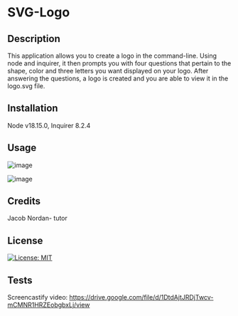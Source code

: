 # SVG-Logo

## Description

This application allows you to create a logo in the command-line. Using node and inquirer, it then prompts you with four questions that pertain to the shape, color and three letters you want displayed on your logo. After answering the questions, a logo is created and you are able to view it in the logo.svg file.

## Installation

Node v18.15.0, Inquirer 8.2.4

## Usage

![image](https://user-images.githubusercontent.com/123846514/236958189-7898a89c-f9cb-4416-a01f-17b4304cf4b0.png)

![image](https://user-images.githubusercontent.com/123846514/236958284-a11ea23d-dc95-4f8c-bbc9-6ab59efe05a4.png)

## Credits

Jacob Nordan- tutor

## License

[![License: MIT](https://img.shields.io/badge/License-MIT-yellow.svg)](https://opensource.org/licenses/MIT)

## Tests

Screencastify video: https://drive.google.com/file/d/1DtdAjtJRDjTwcv-mCMNR1HRZEobgbxLj/view
